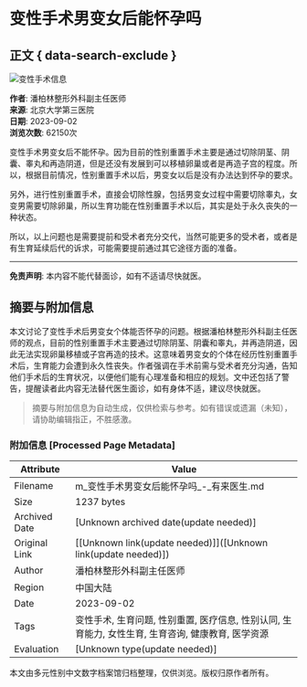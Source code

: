 # 变性手术男变女后能怀孕吗

## 正文 { data-search-exclude }


![变性手术信息](https://file.youlai.cn/cnkfile1/M00/28/60/o4YBAFsYzSOAQ7yAAAEZFxH5EZc25.jpeg?x-oss-process=image/resize,w_360,m_lfit)

**作者**: 潘柏林整形外科副主任医师  
**来源**: 北京大学第三医院  
**日期**: 2023-09-02  
**浏览次数**: 62150次  

变性手术男变女后不能怀孕。因为目前的性别重置手术主要是通过切除阴茎、阴囊、睾丸和再造阴道，但是还没有发展到可以移植卵巢或者是再造子宫的程度。所以，根据目前情况，性别重置手术以后，男变女以后是没有办法达到怀孕的要求。

另外，进行性别重置手术，直接会切除性腺，包括男变女过程中需要切除睾丸，女变男需要切除卵巢，所以生育功能在性别重置手术以后，其实是处于永久丧失的一种状态。

所以，以上问题也是需要提前和受术者充分交代，当然可能更多的受术者，或者是有生育延续后代的诉求，可能需要提前通过其它途径方面的准备。

---

**免责声明**: 本内容不能代替面诊，如有不适请尽快就医。
<!-- tcd_original_link https://m.youlai.cn/video/article/35BE63UUOk.html -->


## 摘要与附加信息

<!-- tcd_abstract -->
本文讨论了变性手术后男变女个体能否怀孕的问题。根据潘柏林整形外科副主任医师的观点，目前的性别重置手术主要通过切除阴茎、阴囊和睾丸，并再造阴道，因此无法实现卵巢移植或子宫再造的技术。这意味着男变女的个体在经历性别重置手术后，生育能力会遭到永久性丧失。作者强调在手术前需与受术者充分沟通，告知他们手术后的生育状况，以便他们能有心理准备和相应的规划。文中还包括了警告，提醒读者此内容无法替代医生面诊，如有身体不适，建议尽快就医。
<!-- tcd_abstract_end -->

> 摘要与附加信息为自动生成，仅供检索与参考。如有错误或遗漏（未知），请协助编辑指正，不胜感激。

### 附加信息 [Processed Page Metadata]

| Attribute       | Value                                  |
|-----------------|----------------------------------------|
| Filename        | m_变性手术男变女后能怀孕吗_-_有来医生.md                             |
| Size            | 1237 bytes                           |
| Archived Date   | [Unknown archived date(update needed)]                             |
| Original Link   | [[Unknown link(update needed)]]([Unknown link(update needed)])                       |
| Author          | 潘柏林整形外科副主任医师                               |
| Region          | 中国大陆                               |
| Date            | 2023-09-02                                 |
| Tags            | 变性手术, 生育问题, 性别重置, 医疗信息, 性别认同, 生育能力, 女性生育, 生育咨询, 健康教育, 医学资源                                 |
| Evaluation            | [Unknown type(update needed)]                                 |
<!-- tcd_table_end -->

本文由多元性别中文数字档案馆归档整理，仅供浏览。版权归原作者所有。

